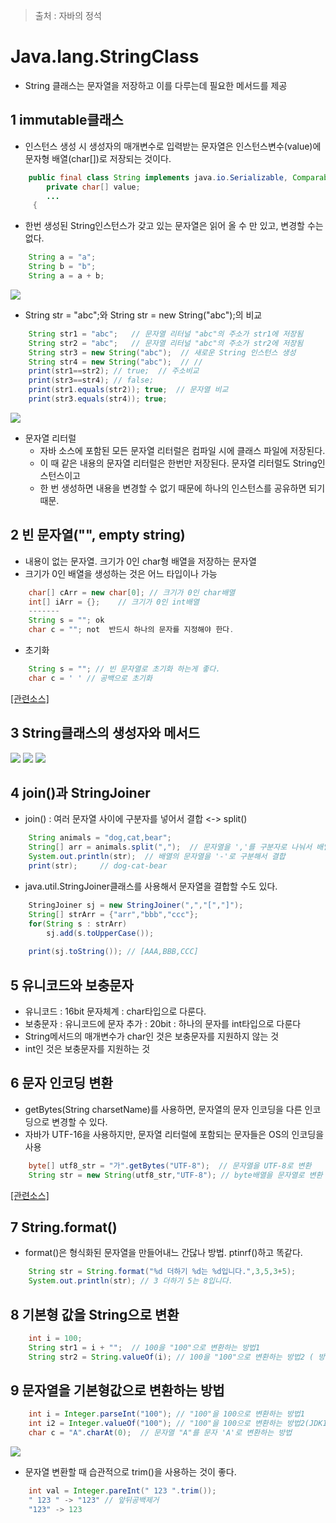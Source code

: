 > 출처 : 자바의 정석


# Java.lang.StringClass
* String 클래스는 문자열을 저장하고 이를 다루는데 필요한 메서드를 제공

## 1 immutable클래스
* 인스턴스 생성 시 생성자의 매개변수로 입력받는 문자열은 인스턴스변수(value)에 문자형 배열(char[])로 저장되는 것이다.
```java
	public final class String implements java.io.Serializable, Comparable{
    	private char[] value;
        ...
     {
```
* 한번 생성된 String인스턴스가 갖고 있는 문자열은 읽어 올 수 만 있고, 변경할 수는 없다.
```java
	String a = "a";
    String b = "b";
    String a = a + b;
```

![](https://github.com/HaeSeongPark/TIL/blob/master/img/Java/Java.lang.StringClass.png)

* String str = "abc";와 String str = new String("abc");의 비교
```java
	String str1 = "abc";   // 문자열 리터널 "abc"의 주소가 str1에 저장됨
    String str2 = "abc";   // 문자열 리터널 "abc"의 주소가 str2에 저장됨
    String str3 = new String("abc");  // 새로운 String 인스턴스 생성
    String str4 = new String("abc");  // //
    print(str1==str2); // true;  // 주소비교
    print(str3==str4); // false;
    print(str1.equals(str2)); true;  // 문자열 비교
    print(str3.equals(str4)); true;
```
![](https://github.com/HaeSeongPark/TIL/blob/master/img/Java/Java.lang.StringClass2.png)

* 문자열 리터럴
   - 자바 소스에 포함된 모든 문자열 리터럴은 컴파일 시에 클래스 파일에 저장된다.
   - 이 때 같은 내용의 문자열 리터럴은 한번만 저장된다. 문자열 리터럴도 String인스턴스이고
   - 한 번 생성하면 내용을 변경할 수 없기 때문에 하나의 인스턴스를 공유하면 되기 때문.

## 2 빈 문자열("", empty string)
* 내용이 없는 문자열. 크기가 0인 char형 배열을 저장하는 문자열
* 크기가 0인 배열을 생성하는 것은 어느 타입이나 가능
```java
	char[] cArr = new char[0]; // 크기가 0인 char배열
    int[] iArr = {};    // 크기가 0인 int배열
    -------
    String s = ""; ok
    char c = ""; not  반드시 하나의 문자를 지정해야 한다.
```
* 초기화
```java
	String s = ""; // 빈 문자열로 초기화 하는게 좋다.
    char c = ' ' // 공백으로 초기화
```
[[관련소스]](https://github.com/HaeSeongPark/TIL/blob/master/JavaStudy2/JavaStudySource2/src/ch9_lang/StringEx3.java)

## 3 String클래스의 생성자와 메서드
![](https://github.com/HaeSeongPark/TIL/blob/master/img/Java/Java.lang.StringClass%20Construct%20Method.png)
![](https://github.com/HaeSeongPark/TIL/blob/master/img/Java/Java.lang.StringClass%20Construct%20Method2.png)
![](https://github.com/HaeSeongPark/TIL/blob/master/img/Java/Java.lang.StringClass%20Construct%20Method.png)

## 4 join()과 StringJoiner
* join() : 여러 문자열 사이에 구분자를 넣어서 결합 <-> split()
```java
	String animals = "dog,cat,bear";
    String[] arr = animals.split(",");  // 문자열을 ','를 구분자로 나눠서 배열에 저장
    System.out.println(str);  // 배열의 문자열을 '-'로 구분해서 결합
    print(str);     // dog-cat-bear
```
* java.util.StringJoiner클래스를 사용해서 문자열을 결합할 수도 있다.
```java
	StringJoiner sj = new StringJoiner(",","[","]");
    String[] strArr = {"arr","bbb","ccc"};
    for(String s : strArr)
    	sj.add(s.toUpperCase());
        
    print(sj.toString()); // [AAA,BBB,CCC]
```
## 5 유니코드와 보충문자
* 유니코드 : 16bit 문자체계 : char타입으로 다룬다.
* 보충문자 : 유니코드에 문자 추가  : 20bit : 하나의 문자를 int타입으로 다룬다
* String메서드의 매개변수가 char인 것은 보충문자를 지원하지 않는 것
* int인 것은 보충문자를 지원하는 것

## 6 문자 인코딩 변환
* getBytes(String charsetName)를 사용하면, 문자열의 문자 인코딩을 다른 인코딩으로 변경할 수 있다.
* 자바가 UTF-16을 사용하지만, 문자열 리터럴에 포함되는 문자들은 OS의 인코딩을 사용
```java
	byte[] utf8_str = "가".getBytes("UTF-8");  // 문자열을 UTF-8로 변환
    String str = new String(utf8_str,"UTF-8"); // byte배열을 문자열로 변환
```
[[관련소스]](https://github.com/HaeSeongPark/TIL/blob/master/JavaStudy2/JavaStudySource2/src/ch9_lang/StringEx5.java)

## 7 String.format()
* format()은 형식화된 문자열을 만들어내느 간닪나 방법. ptinrf()하고 똑같다.
```java
	String str = String.format("%d 더하기 %d는 %d입니다.",3,5,3+5);
    System.out.println(str); // 3 더하기 5는 8입니다.
```

## 8 기본형 값을 String으로 변환
```java
	int i = 100;
    String str1 = i + "";  // 100을 "100"으로 변환하는 방법1
    String str2 = String.valueOf(i); // 100을 "100"으로 변환하는 방법2 ( 방법2가 더 빠름)
```

## 9 문자열을 기본형값으로 변환하는 방법
```java
	int i = Integer.parseInt("100"); // "100"을 100으로 변환하는 방법1
    int i2 = Integer.valueOf("100"); // "100"을 100으로 변환하는 방법2(JDK1.5 이후)
    char c = "A".charAt(0);  // 문자열 "A"를 문자 'A'로 변환하는 방법
```
![](https://github.com/HaeSeongPark/TIL/blob/master/img/Java/Java.lang.StringClass%20change%20String.png)
* 문자열 변환할 때 습관적으로 trim()을 사용하는 것이 좋다.
```java
	int val = Integer.pareInt(" 123 ".trim());
    " 123 " -> "123" // 앞뒤공백제거
    "123" -> 123
```
